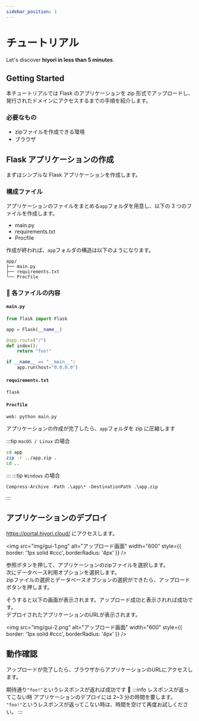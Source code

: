 ```yaml
---
sidebar_position: 1
---
```


# チュートリアル

Let's discover **hiyori in less than 5 minutes**.

## Getting Started

本チュートリアルでは Flask のアプリケーションを zip 形式でアップロードし、発行されたドメインにアクセスするまでの手順を紹介します。

### 必要なもの

- zipファイルを作成できる環境
- ブラウザ

## Flask アプリケーションの作成

まずはシンプルな Flask アプリケーションを作成します。

### 構成ファイル

アプリケーションのファイルをまとめる`app`フォルダを用意し、以下の 3 つのファイルを作成します。

- main.py
- requirements.txt
- Procfile

作成が終われば、`app`フォルダの構造は以下のようになります。

```
app/
├── main.py
├── requirements.txt
└── Procfile
```

### 🧾 各ファイルの内容

#### `main.py`

```python
from flask import Flask

app = Flask(__name__)

@app.route("/")
def index():
    return "foo!"

if __name__ == "__main__":
    app.run(host="0.0.0.0")

```

#### `requirements.txt`

```
flask
```

#### `Procfile`

```
web: python main.py
```

アプリケーションの作成が完了したら、`app`フォルダを zip に圧縮します

:::tip `macOS / Linux` の場合

```bash
cd app
zip -r ../app.zip .
cd ..
```

:::
:::tip `Windows` の場合

```
Compress-Archive -Path .\app\* -DestinationPath .\app.zip
```

:::

## アプリケーションのデプロイ

https://portal.hiyori.cloud/ にアクセスします。

<img 
  src="img/gui-1.png" 
  alt="アップロード画面" 
  width="600" 
  style={{
    border: '1px solid #ccc',
    borderRadius: '4px'
  }}
/>

参照ボタンを押して、アプリケーションのzipファイルを選択します。  
次にデータベース利用オプションを選択します。  
zipファイルの選択とデータベースオプションの選択ができたら、アップロードボタンを押します。  

そうすると以下の画面が表示されます。アップロード成功と表示されれば成功です。  
デプロイされたアプリケーションのURLが表示されます。  

<img 
  src="img/gui-2.png" 
  alt="アップロード画面" 
  width="600" 
  style={{
    border: '1px solid #ccc',
    borderRadius: '4px'
  }}
/>

## 動作確認

アップロードが完了したら、ブラウザからアプリケーションのURLにアクセスします。

期待通り`"foo!"`というレスポンスが返れば成功です 🎉
:::info レスポンスが返ってこない時
アプリケーションのデプロイには 2~3 分の時間を要します。<br/>
`"foo!"`というレスポンスが返ってこない時は、時間を空けて再度お試しください。
:::

